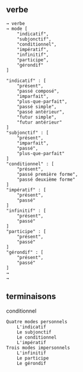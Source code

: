 

## verbe
```
→ verbe
→ mode [
    "indicatif",
    "subjonctif",
    "conditionnel",
    "impératif",
    "infinitif",
    "participe",
    "gérondif"
]

"indicatif" : [
    "présent",
    "passé composé",
    "imparfait",
    "plus-que-parfait",
    "passé simple",
    "passé antérieur",
    "futur simple",
    "futur antérieur"
]
"subjonctif" : [
    "présent",
    "imparfait",
    "passé",
    "plus-que-parfait"
]
"conditionnel" : [
    "présent",
    "passé première forme",
    "passé deuxième forme"
]
"impératif" : [
    "présent",
    "passé"
]
"infinitif" : [
    "présent",
    "passé"
]
"participe" : [
    "présent",
    "passé"
]
"gérondif" : [
    "présent",
    "passé"
]
→ 
→ 
```

## terminaisons


conditionnel

    Quatre modes personnels
        L'indicatif
        Le subjonctif
        Le conditionnel
        L'impératif
    Trois modes impersonnels
        L'infinitif
        Le participe
        Le gérondif